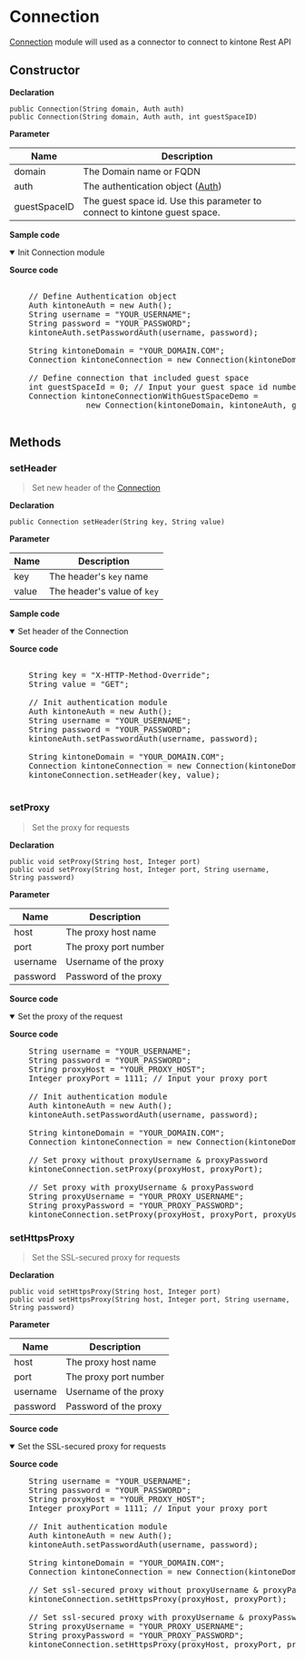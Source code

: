 # Connection

[Connection](#) module will used as a connector to connect to kintone Rest API

## Constructor
**Declaration**
```
public Connection(String domain, Auth auth)
public Connection(String domain, Auth auth, int guestSpaceID)
```
**Parameter**

| Name| Description |
| --- | --- |
| domain |The Domain name or FQDN
| auth | The authentication object ([Auth](../authentication))
| guestSpaceID | The guest space id. Use this parameter to connect to kintone guest space.

**Sample code**

<details class="tab-container" open>
<Summary>Init Connection module</Summary>

<strong class="tab-name">Source code</strong>

<pre class="inline-code">

    // Define Authentication object
    Auth kintoneAuth = new Auth();
    String username = "YOUR_USERNAME";
    String password = "YOUR_PASSWORD";
    kintoneAuth.setPasswordAuth(username, password);

    String kintoneDomain = "YOUR_DOMAIN.COM";
    Connection kintoneConnection = new Connection(kintoneDomain, kintoneAuth);

    // Define connection that included guest space
    int guestSpaceId = 0; // Input your guest space id number
    Connection kintoneConnectionWithGuestSpaceDemo =
                new Connection(kintoneDomain, kintoneAuth, guestSpaceId);

</pre>

</details>

## Methods

### setHeader

> Set new header of the [Connection](../connection)

**Declaration**
```
public Connection setHeader(String key, String value)
```
**Parameter**

| Name| Description |
| --- | --- |
| key | The header's `key` name
| value | The header's value of `key`

**Sample code**

<details class="tab-container" open>
<Summary>Set header of the Connection</Summary>

<strong class="tab-name">Source code</strong>

<pre class="inline-code">
    
    String key = "X-HTTP-Method-Override";
    String value = "GET";

    // Init authentication module
    Auth kintoneAuth = new Auth();
    String username = "YOUR_USERNAME";
    String password = "YOUR_PASSWORD";
    kintoneAuth.setPasswordAuth(username, password);

    String kintoneDomain = "YOUR_DOMAIN.COM";
    Connection kintoneConnection = new Connection(kintoneDomain, kintoneAuth);
    kintoneConnection.setHeader(key, value);

</pre>

</details>

### setProxy

> Set the proxy for requests

**Declaration**
```
public void setProxy(String host, Integer port)
public void setProxy(String host, Integer port, String username, String password) 
```
**Parameter**

| Name| Description |
| --- | --- |
| host | The proxy host name
| port | The proxy port number
| username | Username of the proxy
| password | Password of the proxy

<strong class="tab-name">Source code</strong>

<details class="tab-container" open>
<Summary>Set the proxy of the request</Summary>

<strong class="tab-name">Source code</strong>

<pre class="inline-code">
    String username = "YOUR_USERNAME";
    String password = "YOUR_PASSWORD";
    String proxyHost = "YOUR_PROXY_HOST";
    Integer proxyPort = 1111; // Input your proxy port

    // Init authentication module
    Auth kintoneAuth = new Auth();
    kintoneAuth.setPasswordAuth(username, password);

    String kintoneDomain = "YOUR_DOMAIN.COM";
    Connection kintoneConnection = new Connection(kintoneDomain, kintoneAuth);

    // Set proxy without proxyUsername & proxyPassword
    kintoneConnection.setProxy(proxyHost, proxyPort);

    // Set proxy with proxyUsername & proxyPassword
    String proxyUsername = "YOUR_PROXY_USERNAME";
    String proxyPassword = "YOUR_PROXY_PASSWORD";
    kintoneConnection.setProxy(proxyHost, proxyPort, proxyUsername, proxyPassword);
</pre>

</details>

### setHttpsProxy

> Set the SSL-secured proxy for requests

**Declaration**
```
public void setHttpsProxy(String host, Integer port) 
public void setHttpsProxy(String host, Integer port, String username, String password)
```
**Parameter**

| Name| Description |
| --- | --- |
| host |The proxy host name
| port | The proxy port number
| username | Username of the proxy
| password | Password of the proxy

<strong class="tab-name">Source code</strong>

<details class="tab-container" open>
<Summary>Set the SSL-secured proxy for requests</Summary>

<strong class="tab-name">Source code</strong>

<pre class="inline-code">
    String username = "YOUR_USERNAME";
    String password = "YOUR_PASSWORD";
    String proxyHost = "YOUR_PROXY_HOST";
    Integer proxyPort = 1111; // Input your proxy port

    // Init authentication module
    Auth kintoneAuth = new Auth();
    kintoneAuth.setPasswordAuth(username, password);

    String kintoneDomain = "YOUR_DOMAIN.COM";
    Connection kintoneConnection = new Connection(kintoneDomain, kintoneAuth);

    // Set ssl-secured proxy without proxyUsername & proxyPassword
    kintoneConnection.setHttpsProxy(proxyHost, proxyPort);

    // Set ssl-secured proxy with proxyUsername & proxyPassword
    String proxyUsername = "YOUR_PROXY_USERNAME";
    String proxyPassword = "YOUR_PROXY_PASSWORD";
    kintoneConnection.setHttpsProxy(proxyHost, proxyPort, proxyUsername, proxyPassword);
</pre>

</details>
